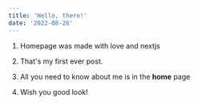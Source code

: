 ```yaml
---
title: 'Hello, there!'
date: '2022-08-26'
---
```


1. Homepage was made with love and nextjs

2. That's my first ever post.

3. All you need to know about me is in the **home** page

4. Wish you good look!


